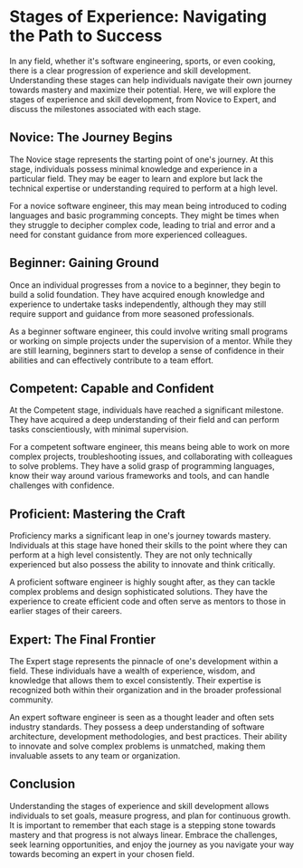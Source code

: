 # Stages of Experience: Navigating the Path to Success

In any field, whether it's software engineering, sports, or even cooking, there is a clear
progression of experience and skill development. Understanding these stages can help individuals
navigate their own journey towards mastery and maximize their potential. Here, we will explore the
stages of experience and skill development, from Novice to Expert, and discuss the milestones
associated with each stage.

## Novice: The Journey Begins

The Novice stage represents the starting point of one's journey. At this stage, individuals possess
minimal knowledge and experience in a particular field. They may be eager to learn and explore but
lack the technical expertise or understanding required to perform at a high level.

For a novice software engineer, this may mean being introduced to coding languages and basic
programming concepts. They might be times when they struggle to decipher complex code, leading to
trial and error and a need for constant guidance from more experienced colleagues.

## Beginner: Gaining Ground

Once an individual progresses from a novice to a beginner, they begin to build a solid foundation.
They have acquired enough knowledge and experience to undertake tasks independently, although they
may still require support and guidance from more seasoned professionals.

As a beginner software engineer, this could involve writing small programs or working on simple
projects under the supervision of a mentor. While they are still learning, beginners start to
develop a sense of confidence in their abilities and can effectively contribute to a team effort.

## Competent: Capable and Confident

At the Competent stage, individuals have reached a significant milestone. They have acquired a deep
understanding of their field and can perform tasks conscientiously, with minimal supervision.

For a competent software engineer, this means being able to work on more complex projects,
troubleshooting issues, and collaborating with colleagues to solve problems. They have a solid
grasp of programming languages, know their way around various frameworks and tools, and can handle
challenges with confidence.

## Proficient: Mastering the Craft

Proficiency marks a significant leap in one's journey towards mastery. Individuals at this stage
have honed their skills to the point where they can perform at a high level consistently. They are
not only technically experienced but also possess the ability to innovate and think critically.

A proficient software engineer is highly sought after, as they can tackle complex problems and
design sophisticated solutions. They have the experience to create efficient code and often serve
as mentors to those in earlier stages of their careers.

## Expert: The Final Frontier

The Expert stage represents the pinnacle of one's development within a field. These individuals have
a wealth of experience, wisdom, and knowledge that allows them to excel consistently. Their
expertise is recognized both within their organization and in the broader professional community.

An expert software engineer is seen as a thought leader and often sets industry standards. They
possess a deep understanding of software architecture, development methodologies, and best
practices. Their ability to innovate and solve complex problems is unmatched, making them
invaluable assets to any team or organization.

## Conclusion

Understanding the stages of experience and skill development allows individuals to set goals,
measure progress, and plan for continuous growth. It is important to remember that each stage is a
stepping stone towards mastery and that progress is not always linear. Embrace the challenges, seek
learning opportunities, and enjoy the journey as you navigate your way towards becoming an expert
in your chosen field.